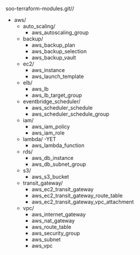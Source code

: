
soo-terraform-modules.git//
- aws/
  - auto_scaling/
    - aws_autoscaling_group
  - backup/
    - aws_backup_plan
    - aws_backup_selection
    - aws_backup_vault
  - ec2/
    - aws_instance
    - aws_launch_template
  - elb/
    - aws_lb
    - aws_lb_target_group
  - eventbridge_scheduler/
    - aws_scheduler_schedule
    - aws_scheduler_schedule_group
  - iam/
    - aws_iam_policy
    - aws_iam_role
  - lambda/ -YET
    - aws_lambda_function
  - rds/
    - aws_db_instance
    - aws_db_subnet_group
  - s3/
    - aws_s3_bucket
  - transit_gateway/
    - aws_ec2_transit_gateway
    - aws_ec2_transit_gateway_route_table
    - aws_ec2_transit_gateway_vpc_attachment
  - vpc/
    - aws_internet_gateway
    - aws_nat_gateway
    - aws_route_table
    - aws_security_group
    - aws_subnet
    - aws_vpc





